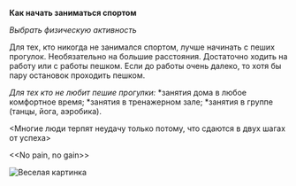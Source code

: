 **Как начать заниматься спортом**

*Выбрать физическую активность*

Для тех, кто никогда не занимался спортом, лучше начинать с пеших прогулок. Необязательно на большие расстояния. Достаточно ходить на работу или с работы пешком. Если до работы очень далеко, то хотя бы пару остановок проходить пешком.

*Для тех кто не любит пешие прогулки:*
*занятия дома в любое комфортное время;
*занятия в тренажерном зале;
*занятия в группе (танцы, йога, аэробика).

<Многие люди терпят неудачу только потому, что  сдаются в двух шагах от успеха>

<<No pain, no gain>>

![Веселая картинка](funsport.jpg)